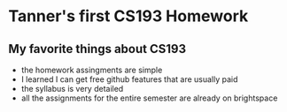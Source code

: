 # Tanner's first CS193 Homework
## My favorite things about CS193
- the homework assingments are simple
- I learned I can get free github features that are usually paid
- the syllabus is very detailed
- all the assignments for the entire semester are already on brightspace

